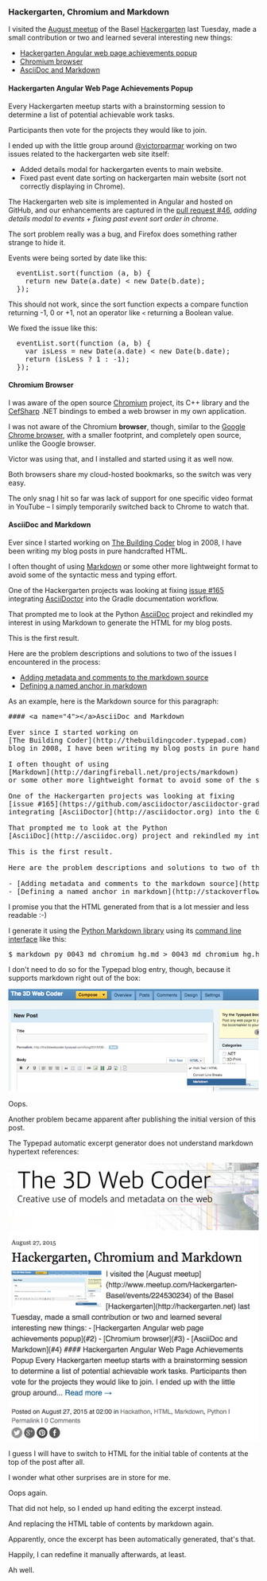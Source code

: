 <head>
<title>The 3D Web Coder</title>
<meta http-equiv="Content-Type" content="text/html; charset=utf-8"/>
<link rel="stylesheet" type="text/css" href="3dwc.css"/>
<script src="run_prettify.js" type="text/javascript"></script>
<!--
<script src="https://google-code-prettify.googlecode.com/svn/loader/run_prettify.js" type="text/javascript"></script>
-->
</head>

<!---

- asciidoc - use asciidoc to write html and other docs, maybe also slide shows using slidy

- asciidoc easy web site framework

#3dwebcoder #python #adskdevnetwrk #adsk #markdown #asciidoc
#gcal #caldav #cloud #googleapi #restapi
#nodejs #revitapi #mongodb #mongolab #heroku
#mongoosejs #expressjs
#milanojs
#3dwebaccel #prague #webgl #3dweb #a360
#au2015 #autocad #inventor #ah8 #cubeathens #developers
#aws #revitapi #jquery #handlebars #heroku
akn_include

-->


### Hackergarten, Chromium and Markdown

I visited the
[August meetup](http://www.meetup.com/Hackergarten-Basel/events/224530234) of the Basel
[Hackergarten](http://hackergarten.net) last Tuesday, made a small contribution or two and learned several interesting new things:

- [Hackergarten Angular web page achievements popup](#2)
- [Chromium browser](#3)
- [AsciiDoc and Markdown](#4)


#### <a name="2"></a>Hackergarten Angular Web Page Achievements Popup

Every Hackergarten meetup starts with a brainstorming session to determine a list of potential achievable work tasks.

Participants then vote for the projects they would like to join.

I ended up with the little group around [@victorparmar](https://github.com/victorparmar) working on two issues related to the hackergarten web site itself:

- Added details modal for hackergarten events to main website.
- Fixed past event date sorting on hackergarten main website (sort not correctly displaying in Chrome).

The Hackergarten web site is implemented in Angular and hosted on GitHub, and our enhancements are captured in the
[pull request #46](https://github.com/hackergarten/hackergarten.github.io/pull/46), *adding details modal to events + fixing past event sort order in chrome*.

The sort problem really was a bug, and Firefox does something rather strange to hide it.

Events were being sorted by date like this:

<pre class="prettyprint">
  eventList.sort(function (a, b) {
    return new Date(a.date) < new Date(b.date);
  });
</pre>

This should not work, since the sort function expects a compare function returning -1, 0 or +1, not an operator like `<` returning a Boolean value.

We fixed the issue like this:

<pre class="prettyprint">
  eventList.sort(function (a, b) {
    var isLess = new Date(a.date) < new Date(b.date);
    return (isLess ? 1 : -1);
  });
</pre>



#### <a name="3"></a>Chromium Browser

I was aware of the open source [Chromium](https://www.chromium.org) project, its C++ library and the [CefSharp](https://github.com/cefsharp/CefSharp) .NET bindings to embed a web browser in my own application.

I was not aware of the Chromium **browser**, though, similar to the [Google Chrome browser](http://www.google.com/chrome), with a smaller footprint, and completely open source, unlike the Google browser.

Victor was using that, and I installed and started using it as well now.

Both browsers share my cloud-hosted bookmarks, so the switch was very easy.

The only snag I hit so far was lack of support for one specific video format in YouTube &ndash; I simply temporarily switched back to Chrome to watch that.


#### <a name="4"></a>AsciiDoc and Markdown

Ever since I started working on
[The Building Coder](http://thebuildingcoder.typepad.com)
blog in 2008, I have been writing my blog posts in pure handcrafted HTML.

I often thought of using
[Markdown](http://daringfireball.net/projects/markdown)
or some other more lightweight format to avoid some of the syntactic mess and typing effort.

One of the Hackergarten projects was looking at fixing
[issue #165](https://github.com/asciidoctor/asciidoctor-gradle-plugin/issues/166)
integrating [AsciiDoctor](http://asciidoctor.org) into the Gradle documentation workflow.

That prompted me to look at the Python
[AsciiDoc](http://asciidoc.org) project and rekindled my interest in using Markdown to generate the HTML for my blog posts.

This is the first result.

Here are the problem descriptions and solutions to two of the issues I encountered in the process:

- [Adding metadata and comments to the markdown source](http://stackoverflow.com/questions/4823468/store-comments-in-markdown-syntax)
- [Defining a named anchor in markdown](http://stackoverflow.com/questions/5319754/cross-reference-named-anchor-in-markdown)

As an example, here is the Markdown source for this paragraph:

<pre class="prettyprint">
#### &lt;a name="4"&gt;&lt;/a&gt;AsciiDoc and Markdown

Ever since I started working on
[The Building Coder](http://thebuildingcoder.typepad.com)
blog in 2008, I have been writing my blog posts in pure handcrafted HTML.

I often thought of using
[Markdown](http://daringfireball.net/projects/markdown)
or some other more lightweight format to avoid some of the syntactic mess and typing effort.

One of the Hackergarten projects was looking at fixing
[issue #165](https://github.com/asciidoctor/asciidoctor-gradle-plugin/issues/166)
integrating [AsciiDoctor](http://asciidoctor.org) into the Gradle documentation workflow.

That prompted me to look at the Python
[AsciiDoc](http://asciidoc.org) project and rekindled my interest in using Markdown to generate the HTML for my blog posts.

This is the first result.

Here are the problem descriptions and solutions to two of the issues I encountered in the process:

- [Adding metadata and comments to the markdown source](http://stackoverflow.com/questions/4823468/store-comments-in-markdown-syntax)
- [Defining a named anchor in markdown](http://stackoverflow.com/questions/5319754/cross-reference-named-anchor-in-markdown)
</pre>

I promise you that the HTML generated from that is a lot messier and less readable  :-)

I generate it using the [Python Markdown library](https://pythonhosted.org/Markdown) using its [command line interface](https://pythonhosted.org/Markdown/cli.html) like this:

<pre class="prettyprint">
$ markdown_py 0043_md_chromium_hg.md > 0043_md_chromium_hg.html
</pre>

I don't need to do so for the Typepad blog entry, though, because it supports markdown right out of the box:

<center>
<img src="img/typepad_markdown.png" alt="Typepad Markdown" width="600"/>
</center>

Oops.

Another problem became apparent after publishing the initial version of this post.

The Typepad automatic excerpt generator does not understand markdown hypertext references:

<center>
<img src="img/typepad_md_preview.png" alt="Typepad Markdown" width="600"/>
</center>

I guess I will have to switch to HTML for the initial table of contents at the top of the post after all.

I wonder what other surprises are in store for me.

Oops again.

That did not help, so I ended up hand editing the excerpt instead.

And replacing the HTML table of contents by markdown again.

Apparently, once the excerpt has been automatically generated, that's that.

Happily, I can redefine it manually afterwards, at least.

Ah well.
